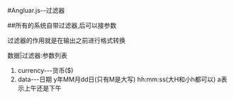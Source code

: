 #Angluar.js--过滤器

##所有的系统自带过滤器,后可以接参数

过滤器的作用就是在输出之前进行格式转换

数据|过滤器:参数列表
1. currency---货币($)
2. data---日期  y年MM月dd日(只有M是大写) hh:mm:ss(大H和小h都可以) a表示上午还是下午